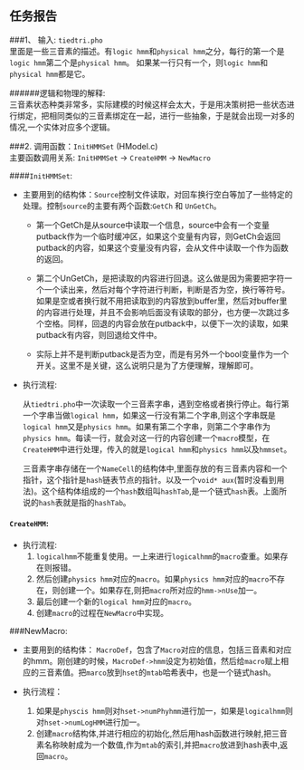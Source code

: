 ## 任务报告

###1、 输入: `tiedtri.pho`  
里面是一些三音素的描述。有`logic hmm`和`physical hmm`之分，每行的第一个是`logic hmm`第二个是`physical hmm`。 如果某一行只有一个，则`logic hmm`和`physical hmm`都是它。

######逻辑和物理的解释:  
三音素状态种类非常多，实际建模的时候这样会太大，于是用决策树把一些状态进行绑定，把相同类似的三音素绑定在一起，进行一些抽象，于是就会出现一对多的情况,一个实体对应多个逻辑。

###2. 调用函数：`InitHMMSet`  (HModel.c)  
主要函数调用关系: `InitHMMSet` -> `CreateHMM` -> `NewMacro`

####`InitHMMSet`:
	
* 主要用到的结构体：`Source`控制文件读取，对回车换行空白等加了一些特定的处理。控制`source`的主要有两个函数:`GetCh` 和 `UnGetCh`。

	*  第一个GetCh是从source中读取一个信息，source中会有一个变量putback作为一个临时缓冲区，如果这个变量有内容，则GetCh会返回putback的内容，如果这个变量没有内容，会从文件中读取一个作为函数的返回。
		
	* 第二个UnGetCh，是把读取的内容进行回退。这么做是因为需要把字符一个一个读出来，然后对每个字符进行判断，判断是否为空，换行等符号。如果是空或者换行就不用把读取到的内容放到buffer里，然后对buffer里的内容进行处理，并且不会影响后面没有读取的部分，也方便一次跳过多个空格。同样，回退的内容会放在putback中，以便下一次的读取，如果putback有内容，则回退给文件中。
	* 实际上并不是判断putback是否为空，而是有另外一个bool变量作为一个开关。这里不是关键，这么说明只是为了方便理解，理解即可。
		

* 执行流程:
	
	从`tiedtri.pho`中一次读取一个三音素字串，遇到空格或者换行停止。每行第一个字串当做`logical hmm`，如果这一行没有第二个字串,则这个字串既是`logical hmm`又是`physics hmm`。如果有第二个字串，则第二个字串作为`physics hmm`。每读一行，就会对这一行的内容创建一个`macro`模型，在`CreateHMM`中进行处理，传入的就是`logical hmm`和`physics hmm`以及`hmmset`。
	
	三音素字串存储在一个`NameCell`的结构体中,里面存放的有三音素内容和一个指针，这个指针是`hash`链表节点的指针。以及一个`void* aux`(暂时没看到用法)。这个结构体组成的一个`hash`数组叫`hashTab`,是一个链式`hash`表。上面所说的`hash`表就是指的`hashTab`。
#### `CreateHMM`:

* 执行流程:
	1. `logicalhmm`不能重复使用。一上来进行`logicalhmm`的`macro`查重。如果存在则报错。
	2. 然后创建`physics hmm`对应的`macro`。如果`physics hmm`对应的`macro`不存在，则创建一个。如果存在,则把`macro`所对应的`hmm->nUse`加一。
	3. 最后创建一个新的`logical hmm`对应的`macro`。
	4. 创建`macro`的过程在`NewMacro`中实现。

###NewMacro:
* 主要用到的结构体：
`MacroDef`，包含了`Macro`对应的信息，包括三音素和对应的hmm。刚创建的时候，`MacroDef->hmm`设定为初始值，然后给`macro`赋上相应的三音素值。把`marco`放到`hset`的`mtab`哈希表中，也是一个链式hash。
* 执行流程：

	1. 如果是`physcis hmm`则对`hset->numPhyhmm`进行加一，如果是`logicalhmm`则对`hset->numLogHMM`进行加一。
	2. 创建`macro`结构体,并进行相应的初始化,然后用hash函数进行映射,把三音素名称映射成为一个数值,作为`mtab`的索引,并把`macro`放进到hash表中,返回`macro`。
	
